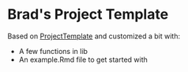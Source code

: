 # Brad's Project Template

Based on [ProjectTemplate](http://projecttemplate.net) and customized a bit with:

* A few functions in lib
* An example.Rmd file to get started with
